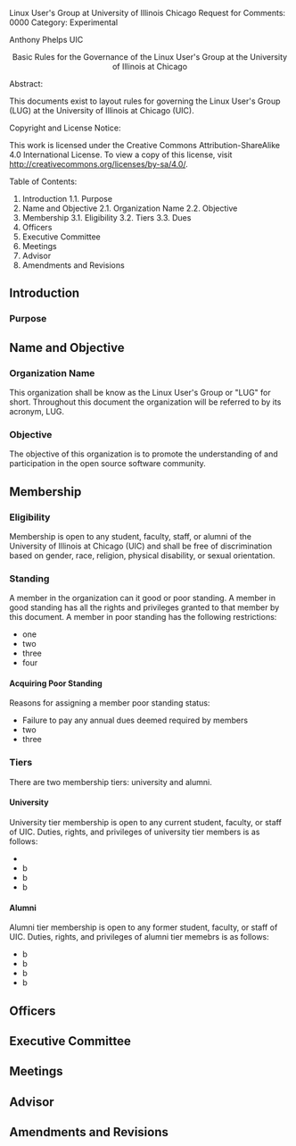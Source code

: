 Linux User's Group at University of Illinois Chicago
Request for Comments: 0000
Category: Experimental

Anthony Phelps
UIC

<center>Basic Rules for the Governance of the Linux User's Group at the University of Illinois at Chicago</center>

Abstract:

This documents exist to layout rules for governing the Linux User's Group (LUG) at the University of Illinois at Chicago (UIC).

Copyright and License Notice:

This work is licensed under the Creative Commons Attribution-ShareAlike 4.0 International License. To view a copy of this license, visit http://creativecommons.org/licenses/by-sa/4.0/.

Table of Contents:

1. Introduction
    1.1. Purpose
2. Name and Objective
    2.1. Organization Name
    2.2. Objective
3. Membership
    3.1. Eligibility
    3.2. Tiers
    3.3. Dues
4. Officers
5. Executive Committee
6. Meetings
7. Advisor
8. Amendments and Revisions
    
## Introduction

### Purpose

## Name and Objective

### Organization Name

This organization shall be know as the Linux User's Group or "LUG" for short. Throughout this document the organization will be referred to by its acronym, LUG.

### Objective

The objective of this organization is to promote the understanding of and participation in the open source software community.

## Membership

### Eligibility

Membership is open to any student, faculty, staff, or alumni of the University of Illinois at Chicago (UIC) and shall be free of discrimination based on gender, race, religion, physical disability, or sexual orientation.

### Standing

A member in the organization can it good or poor standing. A member in good standing has all the rights and privileges granted to that member by this document. A member in poor standing has the following restrictions:

- one
- two
- three
- four

#### Acquiring Poor Standing

Reasons for assigning a member poor standing status:

- Failure to pay any annual dues deemed required by members
- two
- three

### Tiers

There are two membership tiers: university and alumni.

#### University

University tier membership is open to any current student, faculty, or staff of UIC. Duties, rights, and privileges of university tier members is as follows:

- 
- b
- b
- b

#### Alumni

Alumni tier membership is open to any former student, faculty, or staff of UIC. Duties, rights, and privileges of alumni tier memebrs is as follows:

- b
- b
- b
- b

## Officers

## Executive Committee

## Meetings

## Advisor

## Amendments and Revisions
